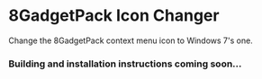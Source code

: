 # 8GadgetPack Icon Changer
Change the 8GadgetPack context menu icon to Windows 7's one.

### Building and installation instructions coming soon...
